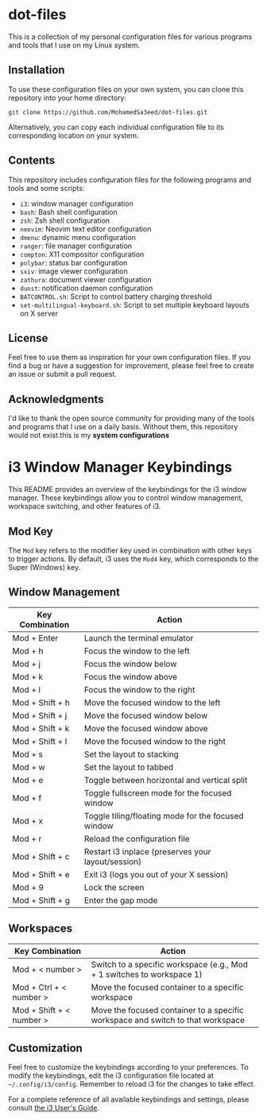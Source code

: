 
# dot-files

This is a collection of my personal configuration files for various programs and tools that I use on my Linux system.

## Installation

To use these configuration files on your own system, you can clone this repository into your home directory:

```
git clone https://github.com/MohamedSa3eed/dot-files.git 
```

Alternatively, you can copy each individual configuration file to its corresponding location on your system.

## Contents

This repository includes configuration files for the following programs and tools and some scripts:

- `i3`: window manager configuration
- `bash`: Bash shell configuration
- `zsh`: Zsh shell configuration
- `neovim`: Neovim text editor configuration
- `dmenu`: dynamic menu configuration
- `ranger`: file manager configuration
- `compton`: X11 compositor configuration
- `polybar`: status bar configuration
- `sxiv`: image viewer configuration
- `zathura`: document viewer configuration
- `dunst`: notification daemon configuration
- `BATCONTROL.sh`: Script to control battery charging threshold 
- `set-multilingual-keyboard.sh`: Script to set multiple keyboard layouts on X server


## License

Feel free to use them as inspiration for your own configuration files. If you find a bug or have a suggestion for improvement, please feel free to create an issue or submit a pull request.

## Acknowledgments

I'd like to thank the open source community for providing many of the tools and programs that I use on a daily basis. Without them, this repository would not exist.this is my **system configurations**
# i3 Window Manager Keybindings

This README provides an overview of the keybindings for the i3 window manager. These keybindings allow you to control window management, workspace switching, and other features of i3.

## Mod Key

The `Mod` key refers to the modifier key used in combination with other keys to trigger actions. By default, i3 uses the `Mod4` key, which corresponds to the Super (Windows) key.

## Window Management

| Key Combination      | Action                                       |
|----------------------|----------------------------------------------|
| Mod + Enter          | Launch the terminal emulator                  |
| Mod + h              | Focus the window to the left                  |
| Mod + j              | Focus the window below                        |
| Mod + k              | Focus the window above                        |
| Mod + l              | Focus the window to the right                 |
| Mod + Shift + h      | Move the focused window to the left           |
| Mod + Shift + j      | Move the focused window below                 |
| Mod + Shift + k      | Move the focused window above                 |
| Mod + Shift + l      | Move the focused window to the right          |
| Mod + s              | Set the layout to stacking                    |
| Mod + w              | Set the layout to tabbed                      |
| Mod + e              | Toggle between horizontal and vertical split  |
| Mod + f              | Toggle fullscreen mode for the focused window |
| Mod + x              | Toggle tiling/floating mode for the focused window |
| Mod + r              | Reload the configuration file                  |
| Mod + Shift + c      | Restart i3 inplace (preserves your layout/session) |
| Mod + Shift + e      | Exit i3 (logs you out of your X session)       |
| Mod + 9              | Lock the screen                                |
| Mod + Shift + g      | Enter the gap mode                             |

## Workspaces

| Key Combination          | Action                                                       |
|--------------------------|--------------------------------------------------------------|
| Mod + < number >           | Switch to a specific workspace (e.g., Mod + 1 switches to workspace 1) |
| Mod + Ctrl + < number >    | Move the focused container to a specific workspace          |
| Mod + Shift + < number >   | Move the focused container to a specific workspace and switch to that workspace |

## Customization

Feel free to customize the keybindings according to your preferences. To modify the keybindings, edit the i3 configuration file located at `~/.config/i3/config`. Remember to reload i3 for the changes to take effect.

For a complete reference of all available keybindings and settings, please consult [the i3 User's Guide](https://i3wm.org/docs/userguide.html).
